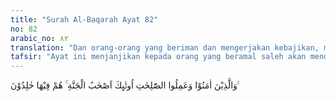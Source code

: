 ```yaml
---
title: "Surah Al-Baqarah Ayat 82"
no: 82
arabic_no: ٨٢
translation: "Dan orang-orang yang beriman dan mengerjakan kebajikan, mereka itu penghuni surga. Mereka kekal di dalamnya."
tafsir: "Ayat ini menjanjikan kepada orang yang beramal saleh akan mendapat ganjaran berupa surga. Biasanya ayat ancaman selalu diikuti dengan ayat janji baik (harapan). Faedahnya antara lain sebagai berikut:\n\n1.Untuk menunjukkan keadilan Ilahi. Bilamana Allah menetapkan azab yang abadi bagi orang yang terus-menerus dalam kekafiran, maka Allah juga menetapkan pahala abadi (surga) bagi mereka yang terus-menerus dalam iman.\n\n2.Bahwa janji baik (harapan) dan janji buruk (ancaman) dari Allah itu menanamkan rasa harap dan cemas yang seimbang ke dalam jiwa orang mukmin.\n\n3.Bahwa Allah dengan janji baik-Nya menunjukkan kesempurnaan rahmat-Nya dan dengan ancaman-Nya Allah menunjukkan kesempurnaan keadilan-Nya.\n\nSemua orang yang membenarkan Allah dan Rasul-Nya dan beriman kepada hari akhirat serta mengerjakan perbuatan baik, menunaikan kewajiban-kewajiban dan menjauhkan diri dari maksiat, mereka itulah yang pantas masuk surga sebagai balasan yang setimpal terhadap ketundukan mereka kepada Allah dan keikhlasan mereka kepada-Nya, baik secara rahasia maupun nyata. Di dalam ayat ini jelas terbukti bahwa masuk surga itu dikaitkan dengan iman yang benar dan amal saleh seperti tersebut di dalam hadis:\n\n\"Bahwa Nabi saw bersabda kepada Sufyan bin Abdillah as-saqafi, tatkala Sufyan bertanya kepada Rasul, \"Ya Rasulullah, terangkanlah kepadaku mengenai Islam, suatu petunjuk yang tidak perlu lagi saya bertanya tentang hal itu kepada orang lain\". Nabi menjawab, \"Katakanlah, saya beriman kepada Allah, kemudian istiqamahlah kamu\". (Riwayat Muslim dari Sufyan bin 'Abdillah as-tsaqafi)"
---
```

وَالَّذِيْنَ اٰمَنُوْا وَعَمِلُوا الصّٰلِحٰتِ اُولٰۤىِٕكَ اَصْحٰبُ الْجَنَّةِ ۚ هُمْ فِيْهَا خٰلِدُوْنَ ࣖ